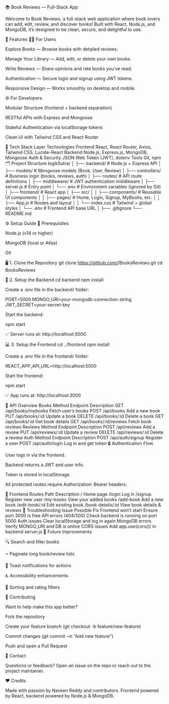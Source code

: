 📚 Book Reviews — Full-Stack App

Welcome to Book Reviews, a full-stack web application where book lovers can add, edit, review, and discover books!
Built with React, Node.js, and MongoDB, it’s designed to be clean, secure, and delightful to use.

🚀 Features
👩‍💻 For Users

Explore Books — Browse books with detailed reviews.

Manage Your Library — Add, edit, or delete your own books.

Write Reviews — Share opinions and rate books you’ve read.

Authentication — Secure login and signup using JWT tokens.

Responsive Design — Works smoothly on desktop and mobile.

⚙️ For Developers

Modular Structure (frontend + backend separation)

RESTful APIs with Express and Mongoose

Stateful Authentication via localStorage tokens

Clean UI with Tailwind CSS and React Router

🧱 Tech Stack
Layer	Technologies
Frontend	React, React Router, Axios, Tailwind CSS, Lucide-React
Backend	Node.js, Express.js, MongoDB, Mongoose
Auth & Security	JSON Web Token (JWT), dotenv
Tools	Git, npm
🗂️ Project Structure
logikSutra/
│
├── backend/           # Node.js + Express API
│   ├── models/        # Mongoose models (Book, User, Review)
│   ├── controllers/   # Business logic (books, reviews, auth)
│   ├── routes/        # API route definitions
│   ├── middleware/    # JWT authentication middleware
│   ├── server.js      # Entry point
│   └── .env           # Environment variables (ignored by Git)
│
├── frontend/          # React app
│   ├── src/
│   │   ├── components/  # Reusable UI components
│   │   ├── pages/       # Home, Login, Signup, MyBooks, etc.
│   │   ├── App.js       # Routes and layout
│   │   └── index.css    # Tailwind + global styles
│   └── .env             # Frontend API base URL
│
├── .gitignore
└── README.md

⚙️ Setup Guide
🧩 Prerequisites

Node.js
 (v14 or higher)

MongoDB
 (local or Atlas)

Git

🖥️ 1. Clone the Repository
git clone https://github.com/<your-username>/BooksReviews.git
cd BooksReviews

🔧 2. Setup the Backend
cd backend
npm install


Create a .env file in the backend/ folder:

PORT=5000
MONGO_URI=your-mongodb-connection-string
JWT_SECRET=your-secret-key


Start the backend:

npm start


✅ Server runs at: http://localhost:5000

💻 3. Setup the Frontend
cd ../frontend
npm install


Create a .env file in the frontend/ folder:

REACT_APP_API_URL=http://localhost:5000


Start the frontend:

npm start


✅ App runs at: http://localhost:3000

🔗 API Overview
Books
Method	Endpoint	Description
GET	/api/books/mybooks	Fetch user’s books
POST	/api/books	Add a new book
PUT	/api/books/:id	Update a book
DELETE	/api/books/:id	Delete a book
GET	/api/books/:id	Get book details
GET	/api/books/:id/reviews	Fetch book reviews
Reviews
Method	Endpoint	Description
POST	/api/reviews	Add a review
PUT	/api/reviews/:id	Update a review
DELETE	/api/reviews/:id	Delete a review
Auth
Method	Endpoint	Description
POST	/api/auth/signup	Register a user
POST	/api/auth/login	Log in and get token
🔒 Authentication Flow

User logs in via the frontend.

Backend returns a JWT and user info.

Token is stored in localStorage.

All protected routes require Authorization: Bearer <token> headers.

🧭 Frontend Routes
Path	Description
/	Home page
/login	Log in
/signup	Register new user
/my-books	View your added books
/add-book	Add a new book
/edit-book/:id	Edit existing book
/book-details/:id	View book details & reviews
🧪 Troubleshooting
Issue	Possible Fix
Frontend won’t start	Ensure port 3000 is free
API errors (404/500)	Check backend is running on port 5000
Auth issues	Clear localStorage and log in again
MongoDB errors	Verify MONGO_URI and DB is online
CORS issues	Add app.use(cors()) in backend server.js
🌱 Future Improvements

🔍 Search and filter books

⭐ Paginate long book/review lists

🔔 Toast notifications for actions

♿ Accessibility enhancements

🧾 Sorting and rating filters

🤝 Contributing

Want to help make this app better?

Fork the repository

Create your feature branch (git checkout -b feature/new-feature)

Commit changes (git commit -m "Add new feature")

Push and open a Pull Request

💬 Contact

Questions or feedback?
Open an issue on the repo or reach out to the project maintainer.

❤️ Credits

Made with passion by Naveen Reddy and contributors.
Frontend powered by React, backend powered by Node.js & MongoDB.
